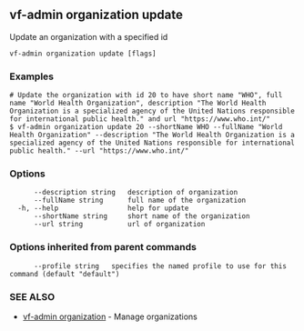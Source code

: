 ## vf-admin organization update

Update an organization with a specified id

```
vf-admin organization update [flags]
```

### Examples

```
# Update the organization with id 20 to have short name "WHO", full name "World Health Organization", description "The World Health Organization is a specialized agency of the United Nations responsible for international public health." and url "https://www.who.int/"
$ vf-admin organization update 20 --shortName WHO --fullName "World Health Organization" --description "The World Health Organization is a specialized agency of the United Nations responsible for international public health." --url "https://www.who.int/"

```

### Options

```
      --description string   description of organization
      --fullName string      full name of the organization
  -h, --help                 help for update
      --shortName string     short name of the organization
      --url string           url of organization
```

### Options inherited from parent commands

```
      --profile string   specifies the named profile to use for this command (default "default")
```

### SEE ALSO

* [vf-admin organization](vf-admin_organization.md)	 - Manage organizations

